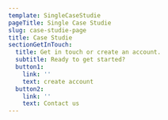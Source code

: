 ```yaml
---
template: SingleCaseStudie
pageTitle: Single Case Studie
slug: case-studie-page
title: Case Studie
sectionGetInTouch:
  title: Get in touch or create an account.
  subtitle: Ready to get started?
  button1:
    link: ''
    text: create account
  button2:
    link: ''
    text: Contact us
---
```

